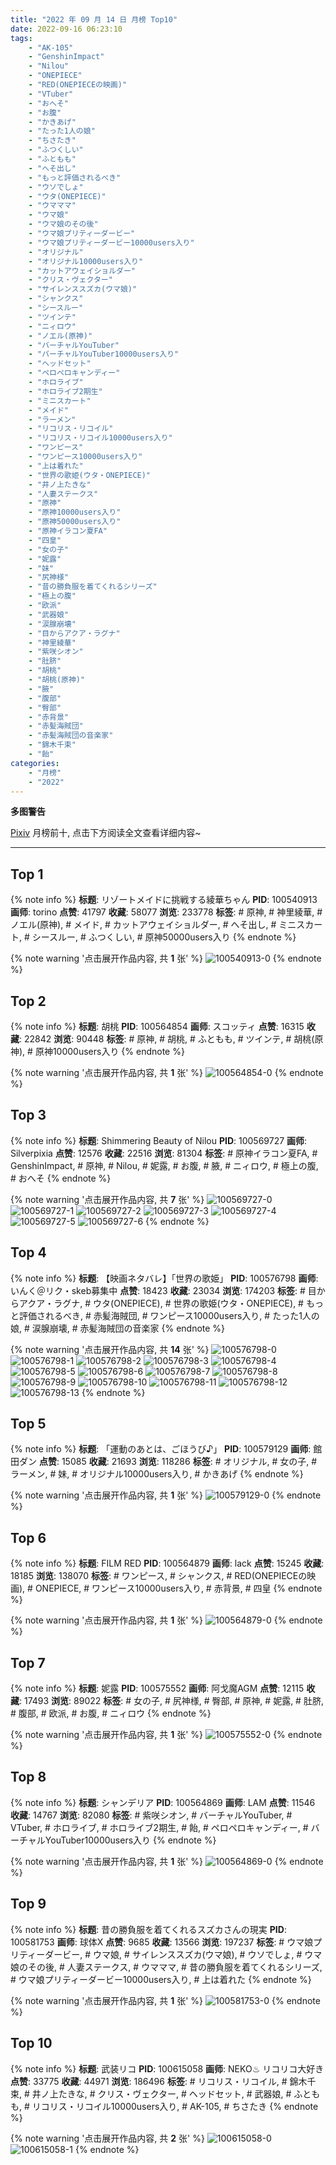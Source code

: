```yaml
---
title: "2022 年 09 月 14 日 月榜 Top10"
date: 2022-09-16 06:23:10
tags:
    - "AK-105"
    - "GenshinImpact"
    - "Nilou"
    - "ONEPIECE"
    - "RED(ONEPIECEの映画)"
    - "VTuber"
    - "おへそ"
    - "お腹"
    - "かきあげ"
    - "たった1人の娘"
    - "ちさたき"
    - "ふつくしい"
    - "ふともも"
    - "へそ出し"
    - "もっと評価されるべき"
    - "ウソでしょ"
    - "ウタ(ONEPIECE)"
    - "ウマママ"
    - "ウマ娘"
    - "ウマ娘のその後"
    - "ウマ娘プリティーダービー"
    - "ウマ娘プリティーダービー10000users入り"
    - "オリジナル"
    - "オリジナル10000users入り"
    - "カットアウェイショルダー"
    - "クリス・ヴェクター"
    - "サイレンススズカ(ウマ娘)"
    - "シャンクス"
    - "シースルー"
    - "ツインテ"
    - "ニィロウ"
    - "ノエル(原神)"
    - "バーチャルYouTuber"
    - "バーチャルYouTuber10000users入り"
    - "ヘッドセット"
    - "ペロペロキャンディー"
    - "ホロライブ"
    - "ホロライブ2期生"
    - "ミニスカート"
    - "メイド"
    - "ラーメン"
    - "リコリス・リコイル"
    - "リコリス・リコイル10000users入り"
    - "ワンピース"
    - "ワンピース10000users入り"
    - "上は着れた"
    - "世界の歌姫(ウタ・ONEPIECE)"
    - "井ノ上たきな"
    - "人妻ステークス"
    - "原神"
    - "原神10000users入り"
    - "原神50000users入り"
    - "原神イラコン夏FA"
    - "四皇"
    - "女の子"
    - "妮露"
    - "妹"
    - "尻神様"
    - "昔の勝負服を着てくれるシリーズ"
    - "極上の腹"
    - "欧派"
    - "武器娘"
    - "涙腺崩壊"
    - "目からアクア・ラグナ"
    - "神里綾華"
    - "紫咲シオン"
    - "肚脐"
    - "胡桃"
    - "胡桃(原神)"
    - "腋"
    - "腹部"
    - "臀部"
    - "赤背景"
    - "赤髪海賊団"
    - "赤髪海賊団の音楽家"
    - "錦木千束"
    - "飴"
categories:
    - "月榜"
    - "2022"
---
```


<i class="fa fa-triangle-exclamation"></i>**多图警告**<i class="fa fa-triangle-exclamation"></i>

[Pixiv](https://www.pixiv.net/) 月榜前十, 点击下方阅读全文查看详细内容~

<!-- more -->

---

## Top 1

{% note info %}
**标题**: リゾートメイドに挑戦する綾華ちゃん
**PID**: 100540913 **画师**: torino
**点赞**: 41797 **收藏**: 58077 **浏览**: 233778
**标签**: # 原神, # 神里綾華, # ノエル(原神), # メイド, # カットアウェイショルダー, # へそ出し, # ミニスカート, # シースルー, # ふつくしい, # 原神50000users入り
{% endnote %}

{% note warning '点击展开作品内容, 共 **1** 张' %}
![100540913-0](https://i.pixiv.re/img-original/img/2022/08/17/00/00/08/100540913_p0.jpg)
{% endnote %}

## Top 2

{% note info %}
**标题**: 胡桃
**PID**: 100564854 **画师**: スコッティ
**点赞**: 16315 **收藏**: 22842 **浏览**: 90448
**标签**: # 原神, # 胡桃, # ふともも, # ツインテ, # 胡桃(原神), # 原神10000users入り
{% endnote %}

{% note warning '点击展开作品内容, 共 **1** 张' %}
![100564854-0](https://i.pixiv.re/img-original/img/2022/08/18/07/54/25/100564854_p0.jpg)
{% endnote %}

## Top 3

{% note info %}
**标题**: Shimmering Beauty of Nilou
**PID**: 100569727 **画师**: Silverpixia
**点赞**: 12576 **收藏**: 22516 **浏览**: 81304
**标签**: # 原神イラコン夏FA, # GenshinImpact, # 原神, # Nilou, # 妮露, # お腹, # 腋, # ニィロウ, # 極上の腹, # おへそ
{% endnote %}

{% note warning '点击展开作品内容, 共 **7** 张' %}
![100569727-0](https://i.pixiv.re/img-original/img/2022/08/18/05/14/42/100569727_p0.jpg)
![100569727-1](https://i.pixiv.re/img-original/img/2022/08/18/05/14/42/100569727_p1.jpg)
![100569727-2](https://i.pixiv.re/img-original/img/2022/08/18/05/14/42/100569727_p2.jpg)
![100569727-3](https://i.pixiv.re/img-original/img/2022/08/18/05/14/42/100569727_p3.jpg)
![100569727-4](https://i.pixiv.re/img-original/img/2022/08/18/05/14/42/100569727_p4.jpg)
![100569727-5](https://i.pixiv.re/img-original/img/2022/08/18/05/14/42/100569727_p5.jpg)
![100569727-6](https://i.pixiv.re/img-original/img/2022/08/18/05/14/42/100569727_p6.jpg)
{% endnote %}

## Top 4

{% note info %}
**标题**: 【映画ネタバレ】「世界の歌姫」
**PID**: 100576798 **画师**: いんく＠リク・skeb募集中
**点赞**: 18423 **收藏**: 23034 **浏览**: 174203
**标签**: # 目からアクア・ラグナ, # ウタ(ONEPIECE), # 世界の歌姫(ウタ・ONEPIECE), # もっと評価されるべき, # 赤髪海賊団, # ワンピース10000users入り, # たった1人の娘, # 涙腺崩壊, # 赤髪海賊団の音楽家
{% endnote %}

{% note warning '点击展开作品内容, 共 **14** 张' %}
![100576798-0](https://i.pixiv.re/img-original/img/2022/08/18/15/45/41/100576798_p0.png)
![100576798-1](https://i.pixiv.re/img-original/img/2022/08/18/15/45/41/100576798_p1.png)
![100576798-2](https://i.pixiv.re/img-original/img/2022/08/18/15/45/41/100576798_p2.png)
![100576798-3](https://i.pixiv.re/img-original/img/2022/08/18/15/45/41/100576798_p3.png)
![100576798-4](https://i.pixiv.re/img-original/img/2022/08/18/15/45/41/100576798_p4.png)
![100576798-5](https://i.pixiv.re/img-original/img/2022/08/18/15/45/41/100576798_p5.png)
![100576798-6](https://i.pixiv.re/img-original/img/2022/08/18/15/45/41/100576798_p6.png)
![100576798-7](https://i.pixiv.re/img-original/img/2022/08/18/15/45/41/100576798_p7.png)
![100576798-8](https://i.pixiv.re/img-original/img/2022/08/18/15/45/41/100576798_p8.png)
![100576798-9](https://i.pixiv.re/img-original/img/2022/08/18/15/45/41/100576798_p9.png)
![100576798-10](https://i.pixiv.re/img-original/img/2022/08/18/15/45/41/100576798_p10.png)
![100576798-11](https://i.pixiv.re/img-original/img/2022/08/18/15/45/41/100576798_p11.png)
![100576798-12](https://i.pixiv.re/img-original/img/2022/08/18/15/45/41/100576798_p12.png)
![100576798-13](https://i.pixiv.re/img-original/img/2022/08/18/15/45/41/100576798_p13.png)
{% endnote %}

## Top 5

{% note info %}
**标题**: 「運動のあとは、ごほうび♪」
**PID**: 100579129 **画师**: 館田ダン
**点赞**: 15085 **收藏**: 21693 **浏览**: 118286
**标签**: # オリジナル, # 女の子, # ラーメン, # 妹, # オリジナル10000users入り, # かきあげ
{% endnote %}

{% note warning '点击展开作品内容, 共 **1** 张' %}
![100579129-0](https://i.pixiv.re/img-original/img/2022/08/18/18/03/51/100579129_p0.jpg)
{% endnote %}

## Top 6

{% note info %}
**标题**: FILM RED
**PID**: 100564879 **画师**: lack
**点赞**: 15245 **收藏**: 18185 **浏览**: 138070
**标签**: # ワンピース, # シャンクス, # RED(ONEPIECEの映画), # ONEPIECE, # ワンピース10000users入り, # 赤背景, # 四皇
{% endnote %}

{% note warning '点击展开作品内容, 共 **1** 张' %}
![100564879-0](https://i.pixiv.re/img-original/img/2022/08/18/00/00/18/100564879_p0.jpg)
{% endnote %}

## Top 7

{% note info %}
**标题**: 妮露
**PID**: 100575552 **画师**: 阿戈魔AGM
**点赞**: 12115 **收藏**: 17493 **浏览**: 89022
**标签**: # 女の子, # 尻神様, # 臀部, # 原神, # 妮露, # 肚脐, # 腹部, # 欧派, # お腹, # ニィロウ
{% endnote %}

{% note warning '点击展开作品内容, 共 **1** 张' %}
![100575552-0](https://i.pixiv.re/img-original/img/2022/08/18/14/15/42/100575552_p0.jpg)
{% endnote %}

## Top 8

{% note info %}
**标题**: シャンデリア
**PID**: 100564869 **画师**: LAM
**点赞**: 11546 **收藏**: 14767 **浏览**: 82080
**标签**: # 紫咲シオン, # バーチャルYouTuber, # VTuber, # ホロライブ, # ホロライブ2期生, # 飴, # ペロペロキャンディー, # バーチャルYouTuber10000users入り
{% endnote %}

{% note warning '点击展开作品内容, 共 **1** 张' %}
![100564869-0](https://i.pixiv.re/img-original/img/2022/08/18/00/00/17/100564869_p0.jpg)
{% endnote %}

## Top 9

{% note info %}
**标题**: 昔の勝負服を着てくれるスズカさんの現実
**PID**: 100581753 **画师**: 球体X
**点赞**: 9685 **收藏**: 13566 **浏览**: 197237
**标签**: # ウマ娘プリティーダービー, # ウマ娘, # サイレンススズカ(ウマ娘), # ウソでしょ, # ウマ娘のその後, # 人妻ステークス, # ウマママ, # 昔の勝負服を着てくれるシリーズ, # ウマ娘プリティーダービー10000users入り, # 上は着れた
{% endnote %}

{% note warning '点击展开作品内容, 共 **1** 张' %}
![100581753-0](https://i.pixiv.re/img-original/img/2022/08/18/20/11/29/100581753_p0.png)
{% endnote %}

## Top 10

{% note info %}
**标题**: 武装リコ
**PID**: 100615058 **画师**: NEKO♨ リコリコ大好き
**点赞**: 33775 **收藏**: 44971 **浏览**: 186496
**标签**: # リコリス・リコイル, # 錦木千束, # 井ノ上たきな, # クリス・ヴェクター, # ヘッドセット, # 武器娘, # ふともも, # リコリス・リコイル10000users入り, # AK-105, # ちさたき
{% endnote %}

{% note warning '点击展开作品内容, 共 **2** 张' %}
![100615058-0](https://i.pixiv.re/img-original/img/2022/08/21/11/42/10/100615058_p0.jpg)
![100615058-1](https://i.pixiv.re/img-original/img/2022/08/21/11/42/10/100615058_p1.jpg)
{% endnote %}
